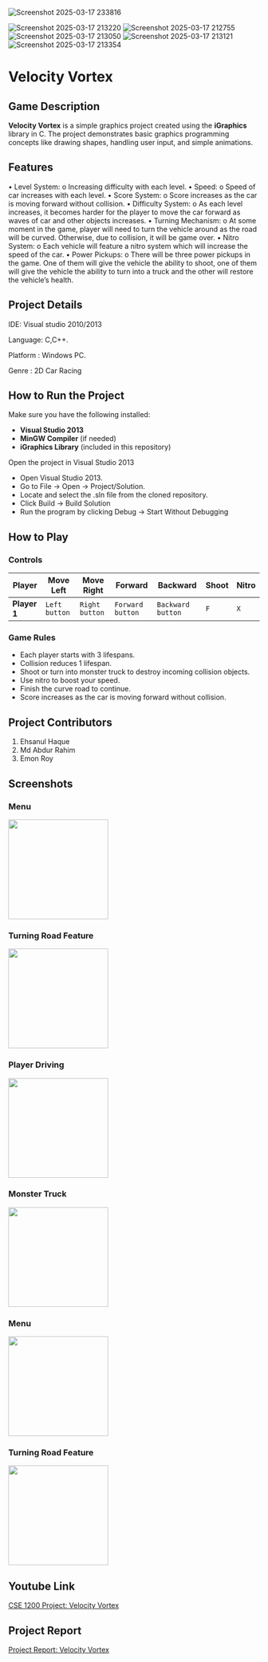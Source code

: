 ![Screenshot 2025-03-17 233816](https://github.com/user-attachments/assets/c2ebe5fa-3118-49df-94b1-5cbe7d6109c4)

![Screenshot 2025-03-17 213220](https://github.com/user-attachments/assets/1fc9b966-b869-4670-bd08-395c09d13aec)
![Screenshot 2025-03-17 212755](https://github.com/user-attachments/assets/49e05944-7b6a-4bde-8201-fe2db3a7100d)
![Screenshot 2025-03-17 213050](https://github.com/user-attachments/assets/0d98e565-7ee1-45cc-a382-b25cee674553)
![Screenshot 2025-03-17 213121](https://github.com/user-attachments/assets/c3cba533-40c2-4d00-90b8-2ec397a5fba6)
![Screenshot 2025-03-17 213354](https://github.com/user-attachments/assets/54626ddc-7933-490e-8ade-d10f8fdd12e7)
# Velocity Vortex

## Game Description

**Velocity Vortex** is a simple graphics project created using the **iGraphics** library in C. The project demonstrates basic graphics programming concepts like drawing shapes, handling user input, and simple animations.

## Features
• Level System:
o Increasing difficulty with each level.
• Speed:
o Speed of car increases with each level.
• Score System:
o Score increases as the car is moving forward without collision.
• Difficulty System:
o As each level increases, it becomes harder for the player to move the car forward
as waves of car and other objects increases.
• Turning Mechanism:
o At some moment in the game, player will need to turn the vehicle around as the
road will be curved. Otherwise, due to collision, it will be game over.
• Nitro System:
o Each vehicle will feature a nitro system which will increase the speed of the car.
• Power Pickups:
o There will be three power pickups in the game. One of them will give the vehicle
the ability to shoot, one of them will give the vehicle the ability to turn into a truck
and the other will restore the vehicle’s health.


## Project Details
IDE: Visual studio 2010/2013

Language: C,C++.

Platform : Windows PC.

Genre : 2D Car Racing


## How to Run the Project

Make sure you have the following installed:
- **Visual Studio 2013**
- **MinGW Compiler** (if needed)
- **iGraphics Library** (included in this repository)


Open the project in Visual Studio 2013
- Open Visual Studio 2013.
- Go to File → Open → Project/Solution.
- Locate and select the .sln file from the cloned repository.
- Click Build → Build Solution
- Run the program by clicking Debug → Start Without Debugging


## How to Play

### **Controls**
| Player       | Move Left | Move Right | Forward       | Backward | Shoot | Nitro |
|-------------|----------|-----------|-----------|-------|------|-------|
| **Player 1** | `Left button`      | `Right button`       | `Forward button`       | `Backward button`   | `F`  | `X`   |

### **Game Rules**

- Each player starts with 3 lifespans.
- Collision reduces 1 lifespan.
- Shoot or turn into monster truck to destroy incoming collision objects.
- Use nitro to boost your speed.
- Finish the curve road to continue.
- Score increases as the car is moving forward without collision.


## Project Contributors

1. Ehsanul Haque
2. Md Abdur Rahim
3. Emon Roy

## Screenshots

### **Menu**
<img src="https://github.com/user-attachments/assets/c2ebe5fa-3118-49df-94b1-5cbe7d6109c4" width="200" height="200">

### **Turning Road Feature**
<img src="https://github.com/user-attachments/assets/1fc9b966-b869-4670-bd08-395c09d13aec" width="200" height="200">

### **Player Driving**
<img src="https://github.com/user-attachments/assets/49e05944-7b6a-4bde-8201-fe2db3a7100d" width="200" height="200">

### **Monster Truck**
<img src="https://github.com/user-attachments/assets/0d98e565-7ee1-45cc-a382-b25cee674553" width="200" height="200">

### **Menu**
<img src="https://github.com/user-attachments/assets/c3cba533-40c2-4d00-90b8-2ec397a5fba6" width="200" height="200">

### **Turning Road Feature**
<img src="https://github.com/user-attachments/assets/54626ddc-7933-490e-8ade-d10f8fdd12e7" width="200" height="200">

## Youtube Link
[CSE 1200 Project: Velocity Vortex](https://www.youtube.com/watch?v=kyJCOAwvBXE)

## Project Report
[Project Report: Velocity Vortex](https://drive.google.com/file/d/1uGK0KxAsOJ5NPRLeIO9Xq6uBard_ctiy/view?usp=drive_link)
